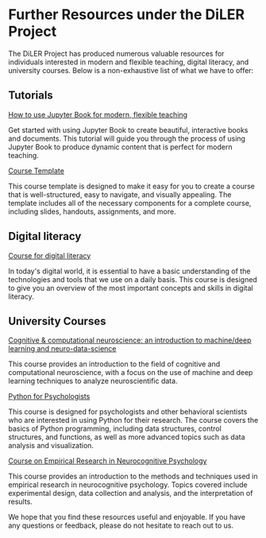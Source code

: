 # **Further Resources under the DiLER Project**

The DiLER Project has produced numerous valuable resources for individuals interested in modern and flexible teaching, digital literacy, and university courses. Below is a non-exhaustive list of what we have to offer:

## Tutorials
[How to use Jupyter Book for modern, flexible teaching](https://github.com/felixkoerber/jb)

Get started with using Jupyter Book to create beautiful, interactive books and documents. This tutorial will guide you through the process of using Jupyter Book to produce dynamic content that is perfect for modern teaching.

[Course Template](https://github.com/M-earnest/course_template_diler)

This course template is designed to make it easy for you to create a course that is well-structured, easy to navigate, and visually appealing. The template includes all of the necessary components for a complete course, including slides, handouts, assignments, and more.

## Digital literacy

[Course for digital literacy](https://m-earnest.github.io/Diler_digital_literacy)

In today's digital world, it is essential to have a basic understanding of the technologies and tools that we use on a daily basis. This course is designed to give you an overview of the most important concepts and skills in digital literacy.

## University Courses

[Cognitive & computational neuroscience: an introduction to machine/deep learning and neuro-data-science](https://peerherholz.github.io/Cog_Com_Neuro_ML_DL/)

This course provides an introduction to the field of cognitive and computational neuroscience, with a focus on the use of machine and deep learning techniques to analyze neuroscientific data.

[Python for Psychologists](https://peerherholz.github.io/Python_for_Psychologists_Winter2021)

This course is designed for psychologists and other behavioral scientists who are interested in using Python for their research. The course covers the basics of Python programming, including data structures, control structures, and functions, as well as more advanced topics such as data analysis and visualization.

[Course on Empirical Research in Neurocognitive Psychology](https://peerherholz.github.io/EXPRA_Winter2021)

This course provides an introduction to the methods and techniques used in empirical research in neurocognitive psychology. Topics covered include experimental design, data collection and analysis, and the interpretation of results.

We hope that you find these resources useful and enjoyable. If you have any questions or feedback, please do not hesitate to reach out to us.
